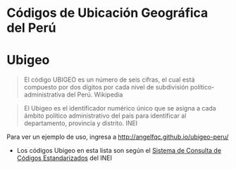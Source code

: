 Códigos de Ubicación Geográfica del Perú
========================================

# Ubigeo

> El código UBIGEO es un número de seis cifras, el cual está compuesto por dos dígitos por cada nivel de subdivisión político-administrativa del Perú.
> Wikipedia

> El Ubigeo es el identificador numérico único que se asigna a cada ámbito político administrativo del país para identificar al departamento, provincia y distrito.
> INEI

Para ver un ejemplo de uso, ingresa a http://angelfqc.github.io/ubigeo-peru/
* Los códigos Ubigeo en esta lista son según el [Sistema de Consulta de Códigos Estandarizados](http://webinei.inei.gob.pe:8080/sisconcode/publico.htm) del INEI
